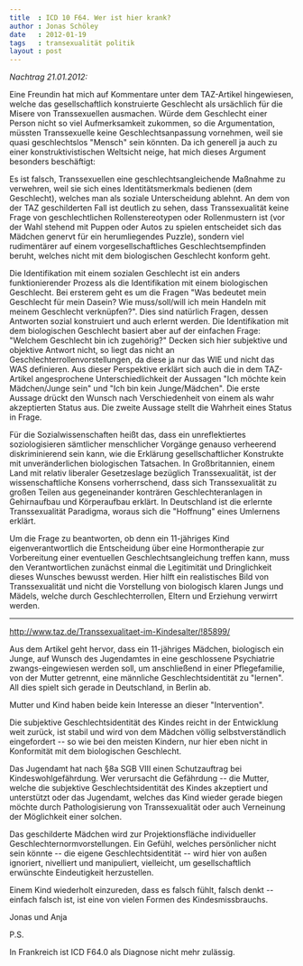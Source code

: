 ```yaml
---
title  : ICD 10 F64. Wer ist hier krank?
author : Jonas Schöley
date   : 2012-01-19
tags   : transexualität politik
layout : post
---
```


*Nachtrag 21.01.2012:*

Eine Freundin hat mich auf Kommentare unter dem TAZ-Artikel hingewiesen, welche das gesellschaftlich konstruierte Geschlecht als ursächlich für die Misere von Transsexuellen ausmachen. Würde dem Geschlecht einer Person nicht so viel Aufmerksamkeit zukommen, so die Argumentation, müssten Transsexuelle keine Geschlechtsanpassung vornehmen, weil sie quasi geschlechtslos "Mensch" sein könnten. Da ich generell ja auch zu einer konstruktivistischen Weltsicht neige, hat mich dieses Argument besonders beschäftigt:

Es ist falsch, Transsexuellen eine geschlechtsangleichende Maßnahme zu verwehren, weil sie sich eines Identitätsmerkmals bedienen (dem Geschlecht), welches man als soziale Unterscheidung ablehnt. An dem von der TAZ geschilderten Fall ist deutlich zu sehen, dass Transsexualität keine Frage von geschlechtlichen Rollenstereotypen oder Rollenmustern ist (vor der Wahl stehend mit Puppen oder Autos zu spielen entscheidet sich das Mädchen genervt für ein herumliegendes Puzzle), sondern viel rudimentärer auf einem vorgesellschaftliches Geschlechtsempfinden beruht, welches nicht mit dem biologischen Geschlecht konform geht.

Die Identifikation mit einem sozialen Geschlecht ist ein anders funktionierender Prozess als die Identifikation mit einem biologischen Geschlecht. Bei ersterem geht es um die Fragen "Was bedeutet mein Geschlecht für mein Dasein? Wie muss/soll/will ich mein Handeln mit meinem Geschlecht verknüpfen?". Dies sind natürlich Fragen, dessen Antworten sozial konstruiert und auch erlernt werden. Die Identifikation mit dem biologischen Geschlecht basiert aber auf der einfachen Frage: "Welchem Geschlecht bin ich zugehörig?" Decken sich hier subjektive und objektive Antwort nicht, so liegt das nicht an Geschlechterrollenvorstellungen, da diese ja nur das WIE und nicht das WAS definieren. Aus dieser Perspektive erklärt sich auch die in dem TAZ-Artikel angesprochene Unterschiedlichkeit der Aussagen "Ich möchte kein Mädchen/Junge sein" und "Ich bin kein Junge/Mädchen". Die erste Aussage drückt den Wunsch nach Verschiedenheit von einem als wahr akzeptierten Status aus. Die zweite Aussage stellt die Wahrheit eines Status in Frage.

Für die Sozialwissenschaften heißt das, dass ein unreflektiertes soziologisieren sämtlicher menschlicher Vorgänge genauso verheerend diskriminierend sein kann, wie die Erklärung gesellschaftlicher Konstrukte mit unveränderlichen biologischen Tatsachen. In Großbritannien, einem Land mit relativ liberaler Gesetzeslage bezüglich Transsexualität, ist der wissenschaftliche Konsens vorherrschend, dass sich Transsexualität zu großen Teilen aus gegeneinander konträren Geschlechteranlagen in Gehirnaufbau und Körperaufbau erklärt. In Deutschland ist die erlernte Transsexualität Paradigma, woraus sich die "Hoffnung" eines Umlernens erklärt.

Um die Frage zu beantworten, ob denn ein 11-jähriges Kind eigenverantwortlich die Entscheidung über eine Hormontherapie zur Vorbereitung einer eventuellen Geschlechtsangleichung treffen kann, muss den Verantwortlichen zunächst einmal die Legitimität und Dringlichkeit dieses Wunsches bewusst werden. Hier hilft ein realistisches Bild von Transsexualität und nicht die Vorstellung von biologisch klaren Jungs und Mädels, welche durch Geschlechterrollen, Eltern und Erziehung verwirrt werden.

-------------------------------------------------------------------------------

<http://www.taz.de/Transsexualitaet-im-Kindesalter/!85899/>

Aus dem Artikel geht hervor, dass ein 11-jähriges Mädchen, biologisch ein Junge, auf Wunsch des Jugendamtes in eine geschlossene Psychiatrie zwangs-eingewiesen werden soll, um anschließend in einer Pflegefamilie, von der Mutter getrennt, eine männliche Geschlechtsidentität zu "lernen". All dies spielt sich gerade in Deutschland, in Berlin ab.

Mutter und Kind haben beide kein Interesse an dieser "Intervention".

Die subjektive Geschlechtsidentität des Kindes reicht in der Entwicklung weit zurück, ist stabil und wird von dem Mädchen völlig selbstverständlich eingefordert -- so wie bei den meisten Kindern, nur hier eben nicht in Konformität mit dem biologischen Geschlecht.

Das Jugendamt hat nach §8a SGB VIII einen Schutzauftrag bei Kindeswohlgefährdung. Wer verursacht die Gefährdung -- die Mutter, welche die subjektive Geschlechtsidentität des Kindes akzeptiert und unterstützt oder das Jugendamt, welches das Kind wieder gerade biegen möchte durch Pathologisierung von Transsexualität oder auch Verneinung der Möglichkeit einer solchen.

Das geschilderte Mädchen wird zur Projektionsfläche individueller Geschlechternormvorstellungen. Ein Gefühl, welches persönlicher nicht sein könnte -- die eigene Geschlechtsidentität -- wird hier von außen ignoriert, nivelliert und manipuliert, vielleicht, um gesellschaftlich erwünschte Eindeutigkeit herzustellen.

Einem Kind wiederholt einzureden, dass es falsch fühlt, falsch denkt -- einfach falsch ist, ist eine von vielen Formen des Kindesmissbrauchs.

Jonas und Anja

P.S.

In Frankreich ist ICD F64.0 als Diagnose nicht mehr zulässig.

